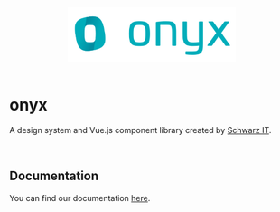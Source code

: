 <div align="center" style="text-align: center">
  <img alt="onyx logo" src="https://raw.githubusercontent.com/SchwarzIT/onyx/main/.github/onyx-logo.svg" height="96px">
</div>

<br>

# onyx

A design system and Vue.js component library created by [Schwarz IT](https://it.schwarz).

<br />

## Documentation

You can find our documentation [here](https://onyx.schwarz).
